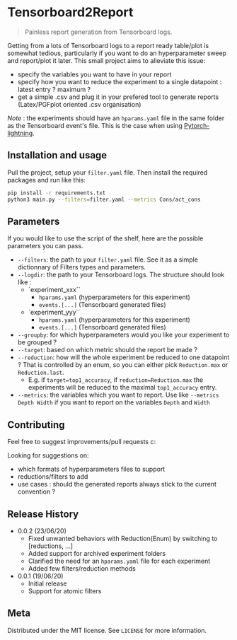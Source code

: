 # Tensorboard2Report
> Painless report generation from Tensorboard logs.

<!-- [![NPM Version][npm-image]][npm-url]
[![Build Status][travis-image]][travis-url]
[![Downloads Stats][npm-downloads]][npm-url] -->

Getting from a lots of Tensorboard logs to a report ready table/plot is somewhat tedious, particularly if you want to do an hyperparameter sweep and report/plot it later.
This small project aims to alleviate this issue:
- specify the variables you want to have in your report
- specify how you want to reduce the experiment to a single datapoint : latest entry ? maximum ?
- get a simple .csv and plug it in your prefered tool to generate reports (Latex/PGFplot oriented .csv organisation)

*Note* : the experiments should have an `hparams.yaml` file in the same folder as the Tensorboard event's file. This is the case when using [Pytorch-lightning](https://github.com/PyTorchLightning/pytorch-lightning).
<!-- ![](header.png) -->

## Installation and usage

Pull the project, setup your `filter.yaml` file. Then install the required packages and run like this:
```sh
pip install -r requirements.txt
python3 main.py --filters=filter.yaml --metrics Cons/act_cons
```
<!-- OS X & Linux:

```sh
npm install my-crazy-module --save
```

Windows:

```sh
edit autoexec.bat
``` -->

## Parameters
If you would like to use the script of the shelf, here are the possible parameters you can pass.

- `--filters`: the path to your `filter.yaml` file. See it as a simple dictionnary of Filters types and parameters.
- `--logdir`: the path to your Tensorboard logs. The structure should look like :
    - `experiment_xxx``
        - `hparams.yaml` (hyperparameters for this experiment)
        - `events.[...]` (Tensorboard generated files)
    - `experiment_yyy``
        - `hparams.yaml` (hyperparameters for this experiment)
        - `events.[...]` (Tensorboard generated files)
- `--groupby`: for which hyperparameters would you like your experiment to be grouped ?
- `--target`: based on which metric should the report be made ?
- `--reduction`: how will the whole experiment be reduced to one datapoint ? That is controlled by an enum, so you can either pick `Reduction.max` or `Reduction.last`.
    - E.g. if `target=top1_accuracy`, if `reduction=Reduction.max` the experiments will be reduced to the maximal `top1_accuracy` entry.
- `--metrics`: the variables which you want to report. Use like `--metrics Depth Width` if you want to report on the variables `Depth` and `Width`

<!-- _For more examples and usage, please refer to the [Wiki][wiki]._ -->

## Contributing
Feel free to suggest improvements/pull requests c:

Looking for suggestions on:
- which formats of hyperparameters files to support
- reductions/filters to add
- use cases : should the generated reports always stick to the current convention ?

## Release History
* 0.0.2 (23/06/20)
    * Fixed unwanted behaviors with Reduction(Enum) by switching to \[reductions, ...\]
    * Added support for archived experiment folders
    * Clarified the need for an `hparams.yaml` file for each experiment
    * Added few filters/reduction methods
* 0.0.1 (19/06/20)
    *  Initial release
    *  Support for atomic filters

## Meta

<!-- Your Name – [@YourTwitter](https://twitter.com/dbader_org) – YourEmail@example.com -->

Distributed under the MIT license. See ``LICENSE`` for more information.

<!-- [https://github.com/yourname/github-link](https://github.com/dbader/) -->
<!-- 
## Contributing

1. Fork it (<https://github.com/yourname/yourproject/fork>)
2. Create your feature branch (`git checkout -b feature/fooBar`)
3. Commit your changes (`git commit -am 'Add some fooBar'`)
4. Push to the branch (`git push origin feature/fooBar`)
5. Create a new Pull Request -->

<!-- Markdown link & img dfn's -->
<!-- [npm-image]: https://img.shields.io/npm/v/datadog-metrics.svg?style=flat-square
[npm-url]: https://npmjs.org/package/datadog-metrics
[npm-downloads]: https://img.shields.io/npm/dm/datadog-metrics.svg?style=flat-square
[travis-image]: https://img.shields.io/travis/dbader/node-datadog-metrics/master.svg?style=flat-square
[travis-url]: https://travis-ci.org/dbader/node-datadog-metrics
[wiki]: https://github.com/yourname/yourproject/wiki -->